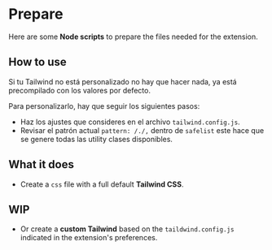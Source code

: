# Prepare

Here are some **Node scripts** to prepare the files needed for the extension.

## How to use

Si tu Tailwind no está personalizado no hay que hacer nada, ya está precompilado con los valores por defecto.

Para personalizarlo, hay que seguir los siguientes pasos:

- Haz los ajustes que consideres en el archivo `tailwind.config.js`.
- Revisar el patrón actual `pattern: /./,` dentro de `safelist` este hace que se genere todas las utility clases disponibles.

## What it does

- Create a `css` file with a full default **Tailwind CSS**.

## WIP

- Or create a **custom Tailwind** based on the `taildwind.config.js` indicated in the extension's preferences.
